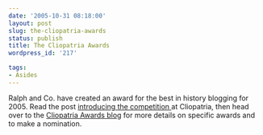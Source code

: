 ```yaml
---
date: '2005-10-31 08:18:00'
layout: post
slug: the-cliopatria-awards
status: publish
title: The Cliopatria Awards
wordpress_id: '217'

tags:
- Asides
---
```


Ralph and Co. have created an award for the best in history blogging for 2005. Read the post [introducing the competition ](http://hnn.us/blogs/entries/17605.html) at Cliopatria, then head over to the [Cliopatria Awards blog](http://hnn.us/blogs/47.html) for more details on specific awards and to make a nomination.
